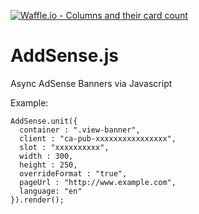 [![Waffle.io - Columns and their card count](https://badge.waffle.io/Zaifor/AddSense.js.png?columns=all)](https://waffle.io/Zaifor/AddSense.js?utm_source=badge)
# AddSense.js
Async AdSense Banners via Javascript

Example:

```
AddSense.unit({
  container : ".view-banner",
  client : "ca-pub-xxxxxxxxxxxxxxxx",
  slot : "xxxxxxxxxx",
  width : 300,
  height : 250,
  overrideFormat : "true",
  pageUrl : "http://www.example.com",
  language: "en"
}).render();
```
